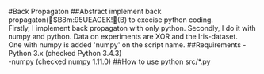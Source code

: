 #Back Propagaton
##Abstract
implement back propagaton($B8m:95UEAGEK!(B) to execise python coding.  
Firstly, I implement back propagaton with only python. Secondly, I do it with numpy and python. Data on experiments are XOR and the Iris-dataset.    
One with numpy is added 'numpy' on the script name.
##Requirements
-Python 3.x (checked Python 3.4.3)  
-numpy (checked numpy 1.11.0)
##How to use
python src/*.py
